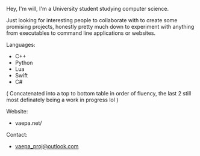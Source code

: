 Hey, I'm will, I'm a University student studying computer science.

Just looking for interesting people to collaborate with to create some promising projects, honestly pretty much down to experiment with anything
from executables to command line applications or websites.

Languages:
- C++
- Python
- Lua
- Swift
- C#

( Concatenated into a top to bottom table in order of fluency, the last 2 still most definately being a work in progress lol )

Website:
- vaepa.net/

Contact:
- vaepa_proj@outlook.com

